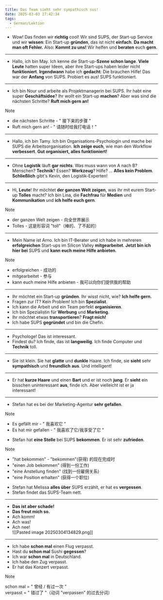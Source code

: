 ```yaml
---
title: Das Team sieht sehr sympathisch sus!
date: 2025-03-03 17:42:34
tags:
  - German/Lektion
---
```

- Wow! Das finden wir **richtig** cool! Wir sind SUPS, der Start-up Service und wir **wissen**: Ein Start-up **gründen**, das ist nicht **einfach**. **Da macht man oft Fehler.** Also: **Kommt zu uns!** Wir helfen und **beraten** euch **gern**.
---
- Hallo, ich bin May. Ich kenne die Start-up-**Szene** **schon lange**. **Viele Leute** hatten super Ideen, aber ihre Start-ups haben leider nicht **funktioniert**. **Irgendwann** habe ich **gedacht**: Die brauchen Hilfe! Das war der **Anfang** von SUPS. Probiert es aus! SUPS funktioniert.
---
- Ich bin Nour und arbeite als Projektmanagerin bei SUPS. Ihr habt eine super **Geschäftsidee**? Ihr wollt ein Start-up **machen**? Aber was sind die nächsten Schritte? **Ruft mich gern an!**

> [!NOTE]
>
> - die nächsten Schritte - " 接下来的步骤 "
> - Ruft mich gern an! - " 请随时给我打电话！"

---
- Hallo, ich bin Tamy. Ich bin Organisations-Psychologin und mache bei SUPS die Arbeitsorganisation. **Ich zeige euch**, wie man den Workflow **verbessert**. **Gut organisiert, alles funktioniert!**
---
- Ohne **Logistik** läuft **gar nichts**. Was muss wann von A nach B? Menschen? **Technik**? Essen? **Werkzeug**? Hilfe? … **Alles kein Problem**. **Schließlich** gibt's Kevin, den Logistik-Experten!
---
- Hi, **Leute**! Ihr möchtet **der ganzen Welt zeigen**, was ihr mit eurem Start-up **Tolles** macht? Ich bin Lina, die **Fachfrau** für **Medien** und **Kommunikation** und **ich helfe euch gern**.

> [!NOTE]
>
> - der ganzen Welt zeigen - 向全世界展示
> - Tolles - 这是形容词 "toll"（棒的、了不起的）

---
- Mein Name ist Arno. Ich bin IT-Berater und ich habe in mehreren **erfolgreichen** Start-ups im Silicon Valley **mitgearbeitet**. **Jetzt bin ich hier bei** SUPS und **kann euch meine Hilfe anbieten**.

> [!NOTE]
>
> - erfolgreichen - 成功的
> - mitgearbeitet - 参与
> - kann euch meine Hilfe anbieten - 我可以向你们提供我的帮助

---

- Ihr möchtet ein Start-up **gründen**. Ihr wisst nicht, wie? **Ich helfe gern.**
- Fragen zur IT? Kein Problem! Ich bin **Spezialist**.
- Ich kann die Arbeit und ein Team perfekt **organisieren**.
- Ich bin Spezialistin für **Werbung** und **Marketing**.
- Ihr möchtet etwas **transportieren**? **Fragt mich!**
- Ich habe SUPS **gegründet** und bin die Chefin.
---
- Psychologe! Das ist interessant.
- Findest du? Ich finde, das ist **langweilig**. Ich finde Computer und **Technik** toll.
---
- Sie ist klein. Sie hat **glatte** und **dunkle** Haare. Ich finde, sie **sieht** sehr **sympathisch** und **freundlich** **aus**. Und intelligent!
---
- Er hat **kurze Haare** und einen **Bart** und er ist noch **jung**. Er **sieht** ein bisschen uninteressant **aus**, finde ich. Aber vielleicht ist er ja interessant!
---
- Stefan hat es bei der Marketing-Agentur **sehr gefallen**.

> [!NOTE]
>
> - Es gefällt mir - " 我喜欢它 "
> - Es hat mir gefallen - " 我喜欢了它/我享受了它 "

- Stefan hat **eine Stelle** bei SUPS **bekommen**. Er ist sehr **zufrieden**.

> [!NOTE]
>
> - "hat bekommen" - "bekommen"(获得) 的现在完成时
> - "einen Job bekommen" (得到一份工作)
> - "eine Anstellung finden" (找到一份雇佣关系)
> - "eine Position erhalten" (获得一个职位)

- Stefan hat Melissa **alles über** SUPS erzählt, er hat es **vergessen**.
- Stefan findet das SUPS-Team nett.
---
- **Das ist aber schade!**
- **Das freut mich so.**
- Ach komm!
- Ach was!
- Ach nee!  
![[Pasted image 20250304134829.png]]
---
- Ich habe **schon mal** einen Flug verpasst.
- Hast du **schon mal** Sushi **gegessen**?
- Ich war **schon mal** in Deutschland.
- Ich habe den Zug verpasst.
- Er hat das Konzert verpasst.

> [!NOTE]
>
> schon mal = " 曾经 / 有过一次 "  
> verpasst = " 错过了 "（动词 "verpassen" 的过去分词）
